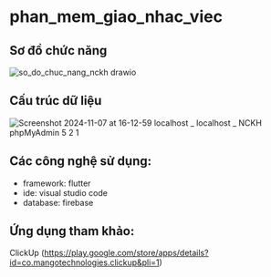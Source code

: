 # phan_mem_giao_nhac_viec
## Sơ đồ chức năng
![so_do_chuc_nang_nckh drawio](https://github.com/user-attachments/assets/4d1809f0-322c-4a35-b3c0-e732ccbf90eb)

## Cấu trúc dữ liệu
![Screenshot 2024-11-07 at 16-12-59 localhost _ localhost _ NCKH phpMyAdmin 5 2 1](https://github.com/user-attachments/assets/b9453917-187b-46d7-8bef-848980b128bf)

## Các công nghệ sử dụng:
- framework: flutter
- ide: visual studio code
- database: firebase

## Ứng dụng tham khảo:  
ClickUp (https://play.google.com/store/apps/details?id=co.mangotechnologies.clickup&pli=1) 
